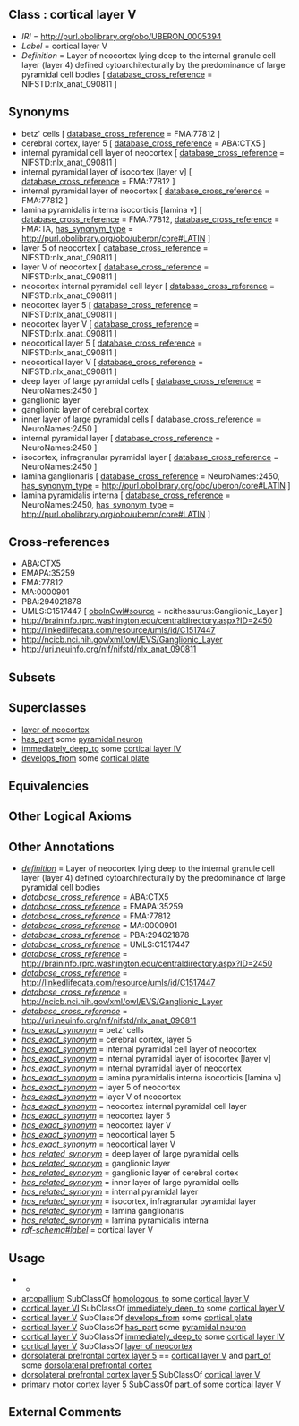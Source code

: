 
## Class : cortical layer V

 * *IRI* = http://purl.obolibrary.org/obo/UBERON_0005394
 * *Label* = cortical layer V
 * *Definition* = Layer of neocortex lying deep to the internal granule cell layer (layer 4) defined cytoarchitecturally by the predominance of large pyramidal cell bodies [ [database_cross_reference](../../ef/oboInOwl#hasDbXref.md) = NIFSTD:nlx_anat_090811 ]

## Synonyms

 * betz' cells [ [database_cross_reference](../../ef/oboInOwl#hasDbXref.md) = FMA:77812 ]
 * cerebral cortex, layer 5 [ [database_cross_reference](../../ef/oboInOwl#hasDbXref.md) = ABA:CTX5 ]
 * internal pyramidal cell layer of neocortex [ [database_cross_reference](../../ef/oboInOwl#hasDbXref.md) = NIFSTD:nlx_anat_090811 ]
 * internal pyramidal layer of isocortex [layer v] [ [database_cross_reference](../../ef/oboInOwl#hasDbXref.md) = FMA:77812 ]
 * internal pyramidal layer of neocortex [ [database_cross_reference](../../ef/oboInOwl#hasDbXref.md) = FMA:77812 ]
 * lamina pyramidalis interna isocorticis [lamina v] [ [database_cross_reference](../../ef/oboInOwl#hasDbXref.md) = FMA:77812, [database_cross_reference](../../ef/oboInOwl#hasDbXref.md) = FMA:TA, [has_synonym_type](../../pe/oboInOwl#hasSynonymType.md) = http://purl.obolibrary.org/obo/uberon/core#LATIN ]
 * layer 5 of neocortex [ [database_cross_reference](../../ef/oboInOwl#hasDbXref.md) = NIFSTD:nlx_anat_090811 ]
 * layer V of neocortex [ [database_cross_reference](../../ef/oboInOwl#hasDbXref.md) = NIFSTD:nlx_anat_090811 ]
 * neocortex internal pyramidal cell layer [ [database_cross_reference](../../ef/oboInOwl#hasDbXref.md) = NIFSTD:nlx_anat_090811 ]
 * neocortex layer 5 [ [database_cross_reference](../../ef/oboInOwl#hasDbXref.md) = NIFSTD:nlx_anat_090811 ]
 * neocortex layer V [ [database_cross_reference](../../ef/oboInOwl#hasDbXref.md) = NIFSTD:nlx_anat_090811 ]
 * neocortical layer 5 [ [database_cross_reference](../../ef/oboInOwl#hasDbXref.md) = NIFSTD:nlx_anat_090811 ]
 * neocortical layer V [ [database_cross_reference](../../ef/oboInOwl#hasDbXref.md) = NIFSTD:nlx_anat_090811 ]
 * deep layer of large pyramidal cells [ [database_cross_reference](../../ef/oboInOwl#hasDbXref.md) = NeuroNames:2450 ]
 * ganglionic layer
 * ganglionic layer of cerebral cortex
 * inner layer of large pyramidal cells [ [database_cross_reference](../../ef/oboInOwl#hasDbXref.md) = NeuroNames:2450 ]
 * internal pyramidal layer [ [database_cross_reference](../../ef/oboInOwl#hasDbXref.md) = NeuroNames:2450 ]
 * isocortex, infragranular pyramidal layer [ [database_cross_reference](../../ef/oboInOwl#hasDbXref.md) = NeuroNames:2450 ]
 * lamina ganglionaris [ [database_cross_reference](../../ef/oboInOwl#hasDbXref.md) = NeuroNames:2450, [has_synonym_type](../../pe/oboInOwl#hasSynonymType.md) = http://purl.obolibrary.org/obo/uberon/core#LATIN ]
 * lamina pyramidalis interna [ [database_cross_reference](../../ef/oboInOwl#hasDbXref.md) = NeuroNames:2450, [has_synonym_type](../../pe/oboInOwl#hasSynonymType.md) = http://purl.obolibrary.org/obo/uberon/core#LATIN ]

## Cross-references

 * ABA:CTX5
 * EMAPA:35259
 * FMA:77812
 * MA:0000901
 * PBA:294021878
 * UMLS:C1517447 [ [oboInOwl#source](../../ce/oboInOwl#source.md) = ncithesaurus:Ganglionic_Layer ]
 * http://braininfo.rprc.washington.edu/centraldirectory.aspx?ID=2450
 * http://linkedlifedata.com/resource/umls/id/C1517447
 * http://ncicb.nci.nih.gov/xml/owl/EVS/Ganglionic_Layer
 * http://uri.neuinfo.org/nif/nifstd/nlx_anat_090811

## Subsets


## Superclasses

 * [layer of neocortex](../../UBERON/01/UBERON_0002301.md)
 * [has_part](../../BFO/51/BFO_0000051.md) some [pyramidal neuron](../../CL/98/CL_0000598.md)
 * [immediately_deep_to](../../BSPO/07/BSPO_0001107.md) some [cortical layer IV](../../UBERON/93/UBERON_0005393.md)
 * [develops_from](../../RO/02/RO_0002202.md) some [cortical plate](../../UBERON/43/UBERON_0005343.md)

## Equivalencies


## Other Logical Axioms


## Other Annotations

 * *[definition](../../IAO/15/IAO_0000115.md)* = Layer of neocortex lying deep to the internal granule cell layer (layer 4) defined cytoarchitecturally by the predominance of large pyramidal cell bodies
 * *[database_cross_reference](../../ef/oboInOwl#hasDbXref.md)* = ABA:CTX5
 * *[database_cross_reference](../../ef/oboInOwl#hasDbXref.md)* = EMAPA:35259
 * *[database_cross_reference](../../ef/oboInOwl#hasDbXref.md)* = FMA:77812
 * *[database_cross_reference](../../ef/oboInOwl#hasDbXref.md)* = MA:0000901
 * *[database_cross_reference](../../ef/oboInOwl#hasDbXref.md)* = PBA:294021878
 * *[database_cross_reference](../../ef/oboInOwl#hasDbXref.md)* = UMLS:C1517447
 * *[database_cross_reference](../../ef/oboInOwl#hasDbXref.md)* = http://braininfo.rprc.washington.edu/centraldirectory.aspx?ID=2450
 * *[database_cross_reference](../../ef/oboInOwl#hasDbXref.md)* = http://linkedlifedata.com/resource/umls/id/C1517447
 * *[database_cross_reference](../../ef/oboInOwl#hasDbXref.md)* = http://ncicb.nci.nih.gov/xml/owl/EVS/Ganglionic_Layer
 * *[database_cross_reference](../../ef/oboInOwl#hasDbXref.md)* = http://uri.neuinfo.org/nif/nifstd/nlx_anat_090811
 * *[has_exact_synonym](../../ym/oboInOwl#hasExactSynonym.md)* = betz' cells
 * *[has_exact_synonym](../../ym/oboInOwl#hasExactSynonym.md)* = cerebral cortex, layer 5
 * *[has_exact_synonym](../../ym/oboInOwl#hasExactSynonym.md)* = internal pyramidal cell layer of neocortex
 * *[has_exact_synonym](../../ym/oboInOwl#hasExactSynonym.md)* = internal pyramidal layer of isocortex [layer v]
 * *[has_exact_synonym](../../ym/oboInOwl#hasExactSynonym.md)* = internal pyramidal layer of neocortex
 * *[has_exact_synonym](../../ym/oboInOwl#hasExactSynonym.md)* = lamina pyramidalis interna isocorticis [lamina v]
 * *[has_exact_synonym](../../ym/oboInOwl#hasExactSynonym.md)* = layer 5 of neocortex
 * *[has_exact_synonym](../../ym/oboInOwl#hasExactSynonym.md)* = layer V of neocortex
 * *[has_exact_synonym](../../ym/oboInOwl#hasExactSynonym.md)* = neocortex internal pyramidal cell layer
 * *[has_exact_synonym](../../ym/oboInOwl#hasExactSynonym.md)* = neocortex layer 5
 * *[has_exact_synonym](../../ym/oboInOwl#hasExactSynonym.md)* = neocortex layer V
 * *[has_exact_synonym](../../ym/oboInOwl#hasExactSynonym.md)* = neocortical layer 5
 * *[has_exact_synonym](../../ym/oboInOwl#hasExactSynonym.md)* = neocortical layer V
 * *[has_related_synonym](../../ym/oboInOwl#hasRelatedSynonym.md)* = deep layer of large pyramidal cells
 * *[has_related_synonym](../../ym/oboInOwl#hasRelatedSynonym.md)* = ganglionic layer
 * *[has_related_synonym](../../ym/oboInOwl#hasRelatedSynonym.md)* = ganglionic layer of cerebral cortex
 * *[has_related_synonym](../../ym/oboInOwl#hasRelatedSynonym.md)* = inner layer of large pyramidal cells
 * *[has_related_synonym](../../ym/oboInOwl#hasRelatedSynonym.md)* = internal pyramidal layer
 * *[has_related_synonym](../../ym/oboInOwl#hasRelatedSynonym.md)* = isocortex, infragranular pyramidal layer
 * *[has_related_synonym](../../ym/oboInOwl#hasRelatedSynonym.md)* = lamina ganglionaris
 * *[has_related_synonym](../../ym/oboInOwl#hasRelatedSynonym.md)* = lamina pyramidalis interna
 * *[rdf-schema#label](../../el/rdf-schema#label.md)* = cortical layer V

## Usage

 * -
 * [arcopallium](../../UBERON/50/UBERON_0007350.md) SubClassOf [homologous_to](../../RO/58/RO_0002158.md) some [cortical layer V](../../UBERON/94/UBERON_0005394.md)
 * [cortical layer VI](../../UBERON/95/UBERON_0005395.md) SubClassOf [immediately_deep_to](../../BSPO/07/BSPO_0001107.md) some [cortical layer V](../../UBERON/94/UBERON_0005394.md)
 * [cortical layer V](../../UBERON/94/UBERON_0005394.md) SubClassOf [develops_from](../../RO/02/RO_0002202.md) some [cortical plate](../../UBERON/43/UBERON_0005343.md)
 * [cortical layer V](../../UBERON/94/UBERON_0005394.md) SubClassOf [has_part](../../BFO/51/BFO_0000051.md) some [pyramidal neuron](../../CL/98/CL_0000598.md)
 * [cortical layer V](../../UBERON/94/UBERON_0005394.md) SubClassOf [immediately_deep_to](../../BSPO/07/BSPO_0001107.md) some [cortical layer IV](../../UBERON/93/UBERON_0005393.md)
 * [cortical layer V](../../UBERON/94/UBERON_0005394.md) SubClassOf [layer of neocortex](../../UBERON/01/UBERON_0002301.md)
 * [dorsolateral prefrontal cortex layer 5](../../UBERON/57/UBERON_0035157.md) == [cortical layer V](../../UBERON/94/UBERON_0005394.md) and [part_of](../../BFO/50/BFO_0000050.md) some [dorsolateral prefrontal cortex](../../UBERON/34/UBERON_0009834.md)
 * [dorsolateral prefrontal cortex layer 5](../../UBERON/57/UBERON_0035157.md) SubClassOf [cortical layer V](../../UBERON/94/UBERON_0005394.md)
 * [primary motor cortex layer 5](../../UBERON/15/UBERON_0022315.md) SubClassOf [part_of](../../BFO/50/BFO_0000050.md) some [cortical layer V](../../UBERON/94/UBERON_0005394.md)

## External Comments


